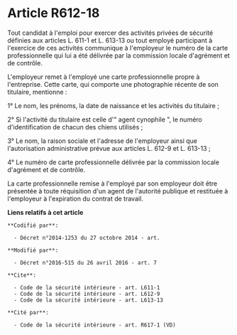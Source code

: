 # Article R612-18

Tout candidat à l'emploi pour exercer des activités privées de sécurité définies aux articles L. 611-1 et L. 613-13 ou tout
employé participant à l'exercice de ces activités communique à l'employeur le numéro de la carte professionnelle qui lui a
été délivrée par la commission  locale d'agrément et de contrôle. 

L'employeur remet à l'employé une carte professionnelle propre à l'entreprise. Cette carte, qui comporte une photographie
récente de son titulaire, mentionne : 

1° Le nom, les prénoms, la date de naissance et les activités du titulaire ; 

2° Si l'activité du titulaire est celle d'" agent cynophile ", le numéro d'identification de chacun des chiens utilisés ; 

3° Le nom, la raison sociale et l'adresse de l'employeur ainsi que l'autorisation administrative prévue aux articles L. 612-9
et L. 613-13 ; 

4° Le numéro de carte professionnelle délivrée par la commission  locale d'agrément et de contrôle. 

La carte professionnelle remise à l'employé par son employeur doit être présentée à toute réquisition d'un agent de
l'autorité publique et restituée à l'employeur à l'expiration du contrat de travail.

**Liens relatifs à cet article**

	**Codifié par**:

	  - Décret n°2014-1253 du 27 octobre 2014 - art.

	**Modifié par**:

	  - Décret n°2016-515 du 26 avril 2016 - art. 7

	**Cite**:

	  - Code de la sécurité intérieure - art. L611-1
	  - Code de la sécurité intérieure - art. L612-9
	  - Code de la sécurité intérieure - art. L613-13

	**Cité par**:

	  - Code de la sécurité intérieure - art. R617-1 (VD)

